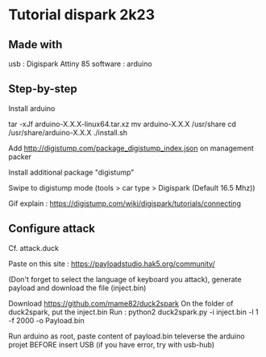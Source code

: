 # Tutorial dispark 2k23

## Made with
usb : Digispark Attiny 85
software : arduino

## Step-by-step

Install arduino

tar -xJf arduino-X.X.X-linux64.tar.xz
mv arduino-X.X.X /usr/share
cd /usr/share/arduino-X.X.X
./install.sh



Add http://digistump.com/package_digistump_index.json on management packer

Install additional package "digistump"

Swipe to digistump mode (tools > car type > Digispark (Default 16.5 Mhz))

Gif explain : https://digistump.com/wiki/digispark/tutorials/connecting


## Configure attack

Cf. attack.duck

Paste on this site : https://payloadstudio.hak5.org/community/

(Don't forget to select the language of keyboard you attack), generate payload and download the file (inject.bin)

Download https://github.com/mame82/duck2spark
On the folder of duck2spark, put the inject.bin
Run : python2 duck2spark.py -i inject.bin -l 1 -f 2000 -o Payload.bin

Run arduino as root, paste content of payload.bin
televerse the arduino projet BEFORE insert USB (if you have error, try with usb-hub)
